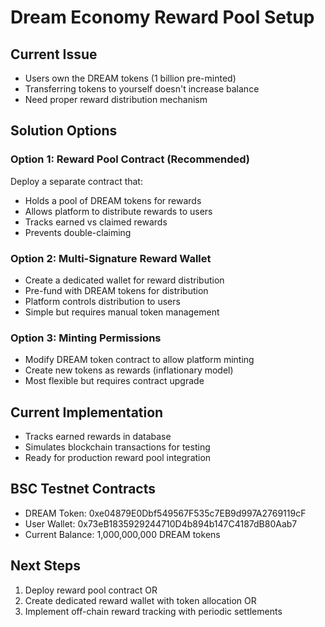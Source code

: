 # Dream Economy Reward Pool Setup

## Current Issue
- Users own the DREAM tokens (1 billion pre-minted)
- Transferring tokens to yourself doesn't increase balance
- Need proper reward distribution mechanism

## Solution Options

### Option 1: Reward Pool Contract (Recommended)
Deploy a separate contract that:
- Holds a pool of DREAM tokens for rewards
- Allows platform to distribute rewards to users
- Tracks earned vs claimed rewards
- Prevents double-claiming

### Option 2: Multi-Signature Reward Wallet
- Create a dedicated wallet for reward distribution
- Pre-fund with DREAM tokens for distribution
- Platform controls distribution to users
- Simple but requires manual token management

### Option 3: Minting Permissions
- Modify DREAM token contract to allow platform minting
- Create new tokens as rewards (inflationary model)
- Most flexible but requires contract upgrade

## Current Implementation
- Tracks earned rewards in database
- Simulates blockchain transactions for testing
- Ready for production reward pool integration

## BSC Testnet Contracts
- DREAM Token: 0xe04879E0Dbf549567F535c7EB9d997A2769119cF
- User Wallet: 0x73eB1835929244710D4b894b147C4187dB80Aab7
- Current Balance: 1,000,000,000 DREAM tokens

## Next Steps
1. Deploy reward pool contract OR
2. Create dedicated reward wallet with token allocation OR  
3. Implement off-chain reward tracking with periodic settlements